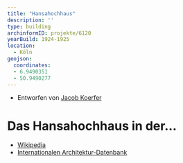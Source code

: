 ```yaml
---
title: "Hansahochhaus"
description: ''
type: building
archinformID: projekte/6120
yearBuild: 1924-1925
location:
  - Köln
geojson:
  coordinates:
  - 6.9490351
  - 50.9490277
---
```


* Entworfen von [Jacob Koerfer](/tags/Jacob-Koerfer)

# Das Hansahochhaus in der...
* [Wikipedia](https://de.wikipedia.org/wiki/Hansahochhaus)
* [Internationalen Architektur-Datenbank](https://deu.archinform.net/projekte/6120.htm)
